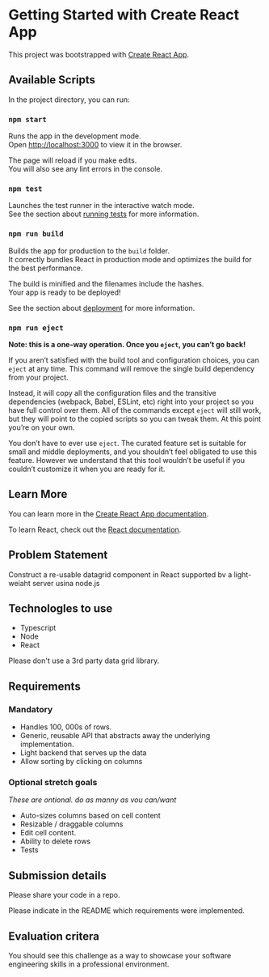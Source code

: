 # Getting Started with Create React App

This project was bootstrapped with [Create React App](https://github.com/facebook/create-react-app).

## Available Scripts

In the project directory, you can run:

### `npm start`

Runs the app in the development mode.\
Open [http://localhost:3000](http://localhost:3000) to view it in the browser.

The page will reload if you make edits.\
You will also see any lint errors in the console.

### `npm test`

Launches the test runner in the interactive watch mode.\
See the section about [running tests](https://facebook.github.io/create-react-app/docs/running-tests) for more information.

### `npm run build`

Builds the app for production to the `build` folder.\
It correctly bundles React in production mode and optimizes the build for the best performance.

The build is minified and the filenames include the hashes.\
Your app is ready to be deployed!

See the section about [deployment](https://facebook.github.io/create-react-app/docs/deployment) for more information.

### `npm run eject`

**Note: this is a one-way operation. Once you `eject`, you can’t go back!**

If you aren’t satisfied with the build tool and configuration choices, you can `eject` at any time. This command will remove the single build dependency from your project.

Instead, it will copy all the configuration files and the transitive dependencies (webpack, Babel, ESLint, etc) right into your project so you have full control over them. All of the commands except `eject` will still work, but they will point to the copied scripts so you can tweak them. At this point you’re on your own.

You don’t have to ever use `eject`. The curated feature set is suitable for small and middle deployments, and you shouldn’t feel obligated to use this feature. However we understand that this tool wouldn’t be useful if you couldn’t customize it when you are ready for it.

## Learn More

You can learn more in the [Create React App documentation](https://facebook.github.io/create-react-app/docs/getting-started).

To learn React, check out the [React documentation](https://reactjs.org/).

## Problem Statement

Construct a re-usable datagrid component in React supported bv a light-weiaht server usina node.js

## Technologles to use

- Typescript
- Node
- React

Please don't use a 3rd party data grid library.

## Requirements

### Mandatory

- Handles 100, 000s of rows.
- Generic, reusable API that abstracts away the underlying implementation.
- Light backend that serves up the data
- Allow sorting by clicking on columns

### Optional stretch goals

_These are ontional. do as manny as vou can/want_

- Auto-sizes columns based on cell content
- Resizable / draggable columns
- Edit cell content.
- Ability to delete rows
- Tests

## Submission details

Please share your code in a repo.

Please indicate in the README which requirements were implemented.

## Evaluation critera

You should see this challenge as a way to showcase your software engineering skills in a professional environment.
